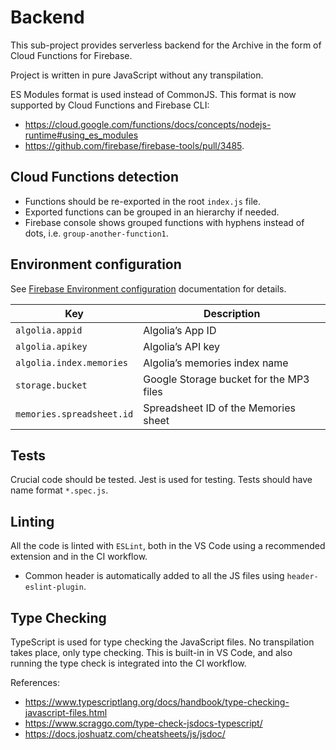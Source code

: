# Backend

This sub-project provides serverless backend for the Archive in the form of
Cloud Functions for Firebase.

Project is written in pure JavaScript without any transpilation.

ES Modules format is used instead of CommonJS. This format is now supported by
Cloud Functions and Firebase CLI:

- https://cloud.google.com/functions/docs/concepts/nodejs-runtime#using_es_modules
- https://github.com/firebase/firebase-tools/pull/3485.

## Cloud Functions detection

- Functions should be re-exported in the root `index.js` file.
- Exported functions can be grouped in an hierarchy if needed.
- Firebase console shows grouped functions with hyphens instead of dots, i.e.
  `group-another-function1`.

## Environment configuration

See
[Firebase Environment configuration](https://firebase.google.com/docs/functions/config-env)
documentation for details.

| Key                       | Description                             |
| ------------------------- | --------------------------------------- |
| `algolia.appid`           | Algolia’s App ID                        |
| `algolia.apikey`          | Algolia’s API key                       |
| `algolia.index.memories`  | Algolia’s memories index name           |
| `storage.bucket`          | Google Storage bucket for the MP3 files |
| `memories.spreadsheet.id` | Spreadsheet ID of the Memories sheet    |

## Tests

Crucial code should be tested. Jest is used for testing. Tests should have name
format `*.spec.js`.

## Linting

All the code is linted with `ESLint`, both in the VS Code using a recommended
extension and in the CI workflow.

- Common header is automatically added to all the JS files using
  `header-eslint-plugin`.

## Type Checking

TypeScript is used for type checking the JavaScript files. No transpilation
takes place, only type checking. This is built-in in VS Code, and also running
the type check is integrated into the CI workflow.

References:

- https://www.typescriptlang.org/docs/handbook/type-checking-javascript-files.html
- https://www.scraggo.com/type-check-jsdocs-typescript/
- https://docs.joshuatz.com/cheatsheets/js/jsdoc/
